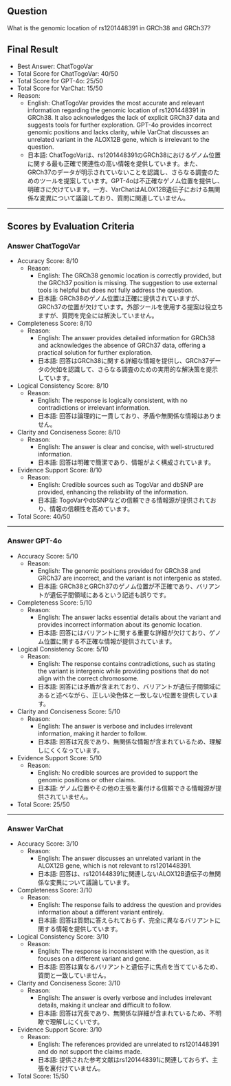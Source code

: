 ## Question

What is the genomic location of rs1201448391 in GRCh38 and GRCh37?

## Final Result

- Best Answer: ChatTogoVar
- Total Score for ChatTogoVar: 40/50
- Total Score for GPT-4o: 25/50
- Total Score for VarChat: 15/50
- Reason:
  - English: ChatTogoVar provides the most accurate and relevant information regarding the genomic location of rs1201448391 in GRCh38. It also acknowledges the lack of explicit GRCh37 data and suggests tools for further exploration. GPT-4o provides incorrect genomic positions and lacks clarity, while VarChat discusses an unrelated variant in the ALOX12B gene, which is irrelevant to the question.
  - 日本語: ChatTogoVarは、rs1201448391のGRCh38におけるゲノム位置に関する最も正確で関連性の高い情報を提供しています。また、GRCh37のデータが明示されていないことを認識し、さらなる調査のためのツールを提案しています。GPT-4oは不正確なゲノム位置を提供し、明確さに欠けています。一方、VarChatはALOX12B遺伝子における無関係な変異について議論しており、質問に関連していません。

---

## Scores by Evaluation Criteria

### Answer ChatTogoVar
- Accuracy Score: 8/10
  - Reason: 
    - English: The GRCh38 genomic location is correctly provided, but the GRCh37 position is missing. The suggestion to use external tools is helpful but does not fully address the question.
    - 日本語: GRCh38のゲノム位置は正確に提供されていますが、GRCh37の位置が欠けています。外部ツールを使用する提案は役立ちますが、質問を完全には解決していません。
- Completeness Score: 8/10
  - Reason: 
    - English: The answer provides detailed information for GRCh38 and acknowledges the absence of GRCh37 data, offering a practical solution for further exploration.
    - 日本語: 回答はGRCh38に関する詳細な情報を提供し、GRCh37データの欠如を認識して、さらなる調査のための実用的な解決策を提示しています。
- Logical Consistency Score: 8/10
  - Reason: 
    - English: The response is logically consistent, with no contradictions or irrelevant information.
    - 日本語: 回答は論理的に一貫しており、矛盾や無関係な情報はありません。
- Clarity and Conciseness Score: 8/10
  - Reason: 
    - English: The answer is clear and concise, with well-structured information.
    - 日本語: 回答は明確で簡潔であり、情報がよく構成されています。
- Evidence Support Score: 8/10
  - Reason: 
    - English: Credible sources such as TogoVar and dbSNP are provided, enhancing the reliability of the information.
    - 日本語: TogoVarやdbSNPなどの信頼できる情報源が提供されており、情報の信頼性を高めています。
- Total Score: 40/50

---

### Answer GPT-4o
- Accuracy Score: 5/10
  - Reason: 
    - English: The genomic positions provided for GRCh38 and GRCh37 are incorrect, and the variant is not intergenic as stated.
    - 日本語: GRCh38とGRCh37のゲノム位置が不正確であり、バリアントが遺伝子間領域にあるという記述も誤りです。
- Completeness Score: 5/10
  - Reason: 
    - English: The answer lacks essential details about the variant and provides incorrect information about its genomic location.
    - 日本語: 回答にはバリアントに関する重要な詳細が欠けており、ゲノム位置に関する不正確な情報が提供されています。
- Logical Consistency Score: 5/10
  - Reason: 
    - English: The response contains contradictions, such as stating the variant is intergenic while providing positions that do not align with the correct chromosome.
    - 日本語: 回答には矛盾が含まれており、バリアントが遺伝子間領域にあると述べながら、正しい染色体と一致しない位置を提供しています。
- Clarity and Conciseness Score: 5/10
  - Reason: 
    - English: The answer is verbose and includes irrelevant information, making it harder to follow.
    - 日本語: 回答は冗長であり、無関係な情報が含まれているため、理解しにくくなっています。
- Evidence Support Score: 5/10
  - Reason: 
    - English: No credible sources are provided to support the genomic positions or other claims.
    - 日本語: ゲノム位置やその他の主張を裏付ける信頼できる情報源が提供されていません。
- Total Score: 25/50

---

### Answer VarChat
- Accuracy Score: 3/10
  - Reason: 
    - English: The answer discusses an unrelated variant in the ALOX12B gene, which is not relevant to rs1201448391.
    - 日本語: 回答は、rs1201448391に関連しないALOX12B遺伝子の無関係な変異について議論しています。
- Completeness Score: 3/10
  - Reason: 
    - English: The response fails to address the question and provides information about a different variant entirely.
    - 日本語: 回答は質問に答えられておらず、完全に異なるバリアントに関する情報を提供しています。
- Logical Consistency Score: 3/10
  - Reason: 
    - English: The response is inconsistent with the question, as it focuses on a different variant and gene.
    - 日本語: 回答は異なるバリアントと遺伝子に焦点を当てているため、質問と一致していません。
- Clarity and Conciseness Score: 3/10
  - Reason: 
    - English: The answer is overly verbose and includes irrelevant details, making it unclear and difficult to follow.
    - 日本語: 回答は冗長であり、無関係な詳細が含まれているため、不明瞭で理解しにくいです。
- Evidence Support Score: 3/10
  - Reason: 
    - English: The references provided are unrelated to rs1201448391 and do not support the claims made.
    - 日本語: 提供された参考文献はrs1201448391に関連しておらず、主張を裏付けていません。
- Total Score: 15/50